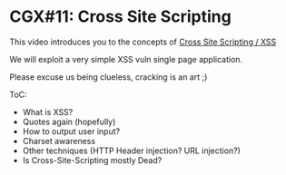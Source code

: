 # CGX#11: Cross Site Scripting

This video introduces you to the concepts of
[Cross Site Scripting / XSS](https://owasp.org/www-community/attacks/xss/)

We will exploit a very simple XSS vuln single page application.

Please excuse us being clueless, cracking is an art ;) 


ToC:

 - What is XSS?
 - Quotes again (hopefully)
 - How to output user input?
 - Charset awareness
 - Other techniques (HTTP Header injection? URL injection?)
 - Is Cross-Site-Scripting mostly Dead?
